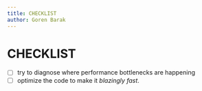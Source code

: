 ```yaml
---
title: CHECKLIST
author: Goren Barak
---
```


# CHECKLIST
- [ ] try to diagnose where performance bottlenecks are happening
- [ ] optimize the code to make it *blazingly fast*.
